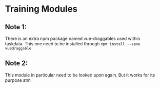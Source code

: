 # Training Modules

## Note 1:
There is an extra npm package named vue-draggables used within taskdata.
This one need to be installed through ```npm install --save vuedraggable```

## Note 2: 
This module in particular need to be looked upon again.
But it works for its purpose atm